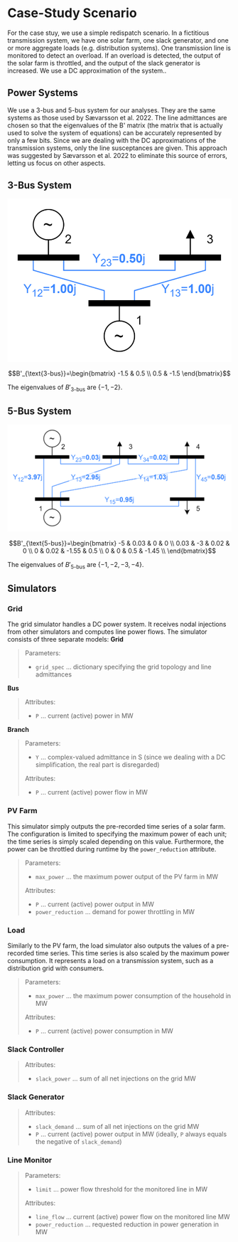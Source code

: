# Case-Study Scenario
For the case stuy, we use a simple redispatch scenario. In a fictitious transmission system, we have one solar farm, one slack generator, and one or more aggregate loads (e.g. distribution systems). One transmission line is monitored to detect an overload. If an overload is detected, the output of the solar farm is throttled, and the output of the slack generator is increased. We use a DC approximation of the system..

## Power Systems
We use a 3-bus and 5-bus system for our analyses. They are the same systems as those used by Sævarsson et al. 2022. The line admittances are chosen so that the eigenvalues of the B' matrix (the matrix that is actually used to solve the system of equations) can be accurately represented by only a few bits. Since we are dealing with the DC approximations of the transmission systems, only the line susceptances are given. This approach was suggested by Sævarsson et al. 2022 to eliminate this source of errors, letting us focus on other aspects.

## 3-Bus System
![3-bus test system](figures/3-bus_test_system.png)

$$B'_{\text{3-bus}}=\begin{bmatrix}
-1.5 & 0.5 \\
0.5 & -1.5
\end{bmatrix}$$

The eigenvalues of $B'_{\text{3-bus}}$ are $\{-1, -2\}$.

## 5-Bus System
![5-bus test system](figures/5-bus_test_system.png)

$$B'_{\text{5-bus}}=\begin{bmatrix}
-5 & 0.03 & 0 & 0 \\
0.03 & -3 & 0.02 & 0 \\
0 & 0.02 & -1.55 & 0.5 \\
0 & 0 & 0.5 & -1.45 \\
\end{bmatrix}$$

The eigenvalues of $B'_{\text{5-bus}}$ are $\{-1, -2, -3, -4\}$.

## Simulators

### Grid
The grid simulator handles a DC power system. It receives nodal injections from other simulators and computes line power flows. The simulator consists of three separate models:
**Grid**
> Parameters:
> - `grid_spec` ... dictionary specifying the grid topology and line admittances

**Bus**
> Attributes:
> - `P` ... current (active) power in $\text{MW}$

**Branch**
> Parameters:
> - `Y` ... complex-valued admittance in $\text{S}$ (since we dealing with a DC simplification, the real part is disregarded)
> 
> Attributes:
> - `P` ... current (active) power flow in $\text{MW}$


### PV Farm 
This simulator simply outputs the pre-recorded time series of a solar farm. The configuration is limited to specifying the maximum power of each unit; the time series is simply scaled depending on this value. Furthermore, the power can be throttled during runtime by the `power_reduction` attribute.

> Parameters:
> - `max_power` ... the maximum power output of the PV farm in $\text{MW}$
> 
> Attributes:
> - `P` ... current (active) power output in $\text{MW}$
> - `power_reduction` ... demand for power throttling in $\text{MW}$

### Load
Similarly to the PV farm, the load simulator also outputs the values of a pre-recorded time series. This time series is also scaled by the maximum power consumption. It represents a load on a transmission system, such as a distribution grid with consumers.

> Parameters:
> - `max_power` ... the maximum power consumption of the household in $\text{MW}$
> 
> Attributes:
> - `P` ... current (active) power consumption in $\text{MW}$

### Slack Controller

> Attributes:
> - `slack_power` ... sum of all net injections on the grid $\text{MW}$

### Slack Generator

> Attributes:
> - `slack_demand` ... sum of all net injections on the grid $\text{MW}$
> - `P` ... current (active) power output in $\text{MW}$ (ideally, `P` always equals the negative of `slack_demand`)

### Line Monitor
> Parameters:
> - `limit` ... power flow threshold for the monitored line in $\text{MW}$
> 
> Attributes:
> - `line_flow` ... current (active) power flow on the monitored line $\text{MW}$
> - `power_reduction` ... requested reduction in power generation in $\text{MW}$

